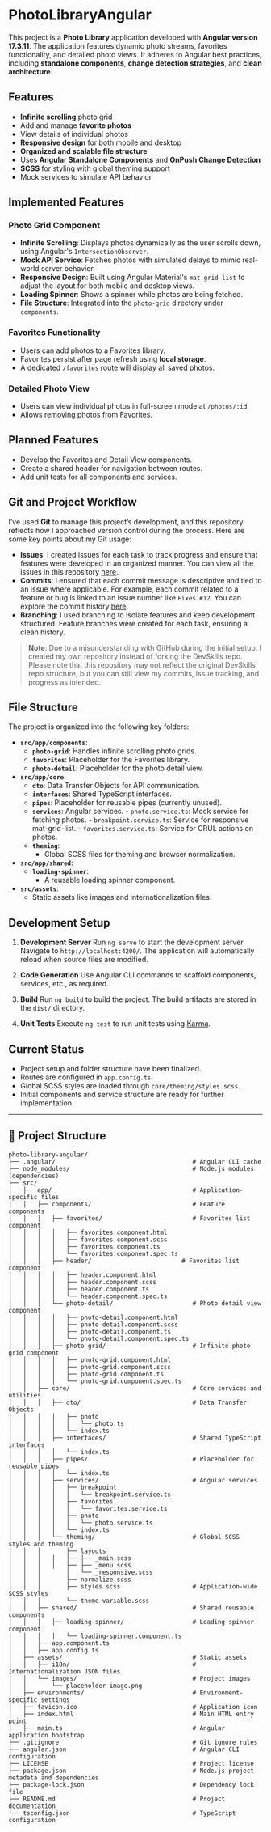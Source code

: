 # PhotoLibraryAngular

This project is a **Photo Library** application developed with **Angular version 17.3.11**. The application features dynamic photo streams, favorites functionality, and detailed photo views. It adheres to Angular best practices, including **standalone components**, **change detection strategies**, and **clean architecture**.

## Features

-   **Infinite scrolling** photo grid
-   Add and manage **favorite photos**
-   View details of individual photos
-   **Responsive design** for both mobile and desktop
-   **Organized and scalable file structure**
-   Uses **Angular Standalone Components** and **OnPush Change Detection**
-   **SCSS** for styling with global theming support
-   Mock services to simulate API behavior

## Implemented Features

### Photo Grid Component

-   **Infinite Scrolling**: Displays photos dynamically as the user scrolls down, using Angular's `IntersectionObserver`.
-   **Mock API Service**: Fetches photos with simulated delays to mimic real-world server behavior.
-   **Responsive Design**: Built using Angular Material's `mat-grid-list` to adjust the layout for both mobile and desktop views.
-   **Loading Spinner**: Shows a spinner while photos are being fetched.
-   **File Structure**: Integrated into the `photo-grid` directory under `components`.

### Favorites Functionality

-   Users can add photos to a Favorites library.
-   Favorites persist after page refresh using **local storage**.
-   A dedicated `/favorites` route will display all saved photos.

### Detailed Photo View

-   Users can view individual photos in full-screen mode at `/photos/:id`.
-   Allows removing photos from Favorites.

## Planned Features

-   Develop the Favorites and Detail View components.
-   Create a shared header for navigation between routes.
-   Add unit tests for all components and services.

## Git and Project Workflow

I’ve used **Git** to manage this project’s development, and this repository reflects how I approached version control during the process. Here are some key points about my Git usage:

-   **Issues**: I created issues for each task to track progress and ensure that features were developed in an organized manner. You can view all the issues in this repository [here](https://github.com/GeorgePapalazaridis/photo-library-angular/issues).
-   **Commits**: I ensured that each commit message is descriptive and tied to an issue where applicable. For example, each commit related to a feature or bug is linked to an issue number like `Fixes #12`. You can explore the commit history [here](https://github.com/GeorgePapalazaridis/photo-library-angular/commits?author=GeorgePapalazaridis&since=2024-11-28&until=2024-11-30).
-   **Branching**: I used branching to isolate features and keep development structured. Feature branches were created for each task, ensuring a clean history.

> **Note**: Due to a misunderstanding with GitHub during the initial setup, I created my own repository instead of forking the DevSkills repo. Please note that this repository may not reflect the original DevSkills repo structure, but you can still view my commits, issue tracking, and progress as intended.

## File Structure

The project is organized into the following key folders:

-   **`src/app/components`**:
    -   **`photo-grid`**: Handles infinite scrolling photo grids.
    -   **`favorites`**: Placeholder for the Favorites library.
    -   **`photo-detail`**: Placeholder for the photo detail view.
-   **`src/app/core`**:
    -   **`dto`**: Data Transfer Objects for API communication.
    -   **`interfaces`**: Shared TypeScript interfaces.
    -   **`pipes`**: Placeholder for reusable pipes (currently unused).
    -   **`services`**: Angular services. - `photo.service.ts`: Mock service for fetching photos. - `breakpoint.service.ts`: Service for responsive mat-grid-list. - `favorites.service.ts`: Service for CRUL actions on photos.
    -   **`theming`**:
        -   Global SCSS files for theming and browser normalization.
-   **`src/app/shared`**:
    -   **`loading-spinner`**:
        -   A reusable loading spinner component.
-   **`src/assets`**:
    -   Static assets like images and internationalization files.

## Development Setup

1. **Development Server**
   Run `ng serve` to start the development server. Navigate to `http://localhost:4200/`. The application will automatically reload when source files are modified.

2. **Code Generation**
   Use Angular CLI commands to scaffold components, services, etc., as required.

3. **Build**
   Run `ng build` to build the project. The build artifacts are stored in the `dist/` directory.

4. **Unit Tests**
   Execute `ng test` to run unit tests using [Karma](https://karma-runner.github.io).

## Current Status

-   Project setup and folder structure have been finalized.
-   Routes are configured in `app.config.ts`.
-   Global SCSS styles are loaded through `core/theming/styles.scss`.
-   Initial components and service structure are ready for further implementation.

---

## 📂 Project Structure

```plaintext
photo-library-angular/
├── .angular/                                      # Angular CLI cache
├── node_modules/                                  # Node.js modules (dependencies)
├── src/
│   ├── app/                                       # Application-specific files
│   │   ├── components/                            # Feature components
│   │   │   ├── favorites/                         # Favorites list component
│   │   │   │   ├── favorites.component.html
│   │   │   │   ├── favorites.component.scss
│   │   │   │   ├── favorites.component.ts
│   │   │   │   └── favorites.component.spec.ts
│   │   │   ├── header/                         # Favorites list component
│   │   │   │   ├── header.component.html
│   │   │   │   ├── header.component.scss
│   │   │   │   ├── header.component.ts
│   │   │   │   └── header.component.spec.ts
│   │   │   └── photo-detail/                      # Photo detail view component
│   │   │   │   ├── photo-detail.component.html
│   │   │   │   ├── photo-detail.component.scss
│   │   │   │   ├── photo-detail.component.ts
│   │   │   │   └── photo-detail.component.spec.ts
│   │   │   ├── photo-grid/                        # Infinite photo grid component
│   │   │   │   ├── photo-grid.component.html
│   │   │   │   ├── photo-grid.component.scss
│   │   │   │   ├── photo-grid.component.ts
│   │   │   │   └── photo-grid.component.spec.ts
│   │   ├── core/                                  # Core services and utilities
│   │   │   ├── dto/                               # Data Transfer Objects
│   │   │   │   ├── photo
│   │   │   │   │   └── photo.ts
│   │   │   │   └── index.ts
│   │   │   ├── interfaces/                        # Shared TypeScript interfaces
│   │   │   │   └── index.ts
│   │   │   ├── pipes/                             # Placeholder for reusable pipes
│   │   │   │   └── index.ts
│   │   │   ├── services/                          # Angular services
│   │   │   │   ├── breakpoint
│   │   │   │   │   └── breakpoint.service.ts
│   │   │   │   ├── favorites
│   │   │   │   │   └── favorites.service.ts
│   │   │   │   ├── photo
│   │   │   │   │   └── photo.service.ts
│   │   │   │   └── index.ts
│   │   │   └── theming/                           # Global SCSS styles and theming
│   │   │       ├── layouts
│   │   │   │   ├── ├── _main.scss
│   │   │   │   ├── ├── _menu.scss
│   │   │       │   └── _responsive.scss
│   │   │       ├── normalize.scss    
│   │   │       ├── styles.scss                    # Application-wide SCSS styles
│   │   │       └── theme-variable.scss
│   │   ├── shared/                                # Shared reusable components
│   │   │   ├── loading-spinner/                   # Loading spinner component
│   │   │   │   └── loading-spinner.component.ts
│   │   ├── app.component.ts
│   │   ├── app.config.ts
│   ├── assets/                                    # Static assets
│   │   ├── i18n/                                  # Internationalization JSON files
│   │   └── images/                                # Project images
│   │       └── placeholder-image.png
│   ├── environments/                              # Environment-specific settings
│   ├── favicon.ico                                # Application icon
│   ├── index.html                                 # Main HTML entry point
│   ├── main.ts                                    # Angular application bootstrap
├── .gitignore                                     # Git ignore rules
├── angular.json                                   # Angular CLI configuration
├── LICENSE                                        # Project license
├── package.json                                   # Node.js project metadata and dependencies
├── package-lock.json                              # Dependency lock file
├── README.md                                      # Project documentation
└── tsconfig.json                                  # TypeScript configuration
```
